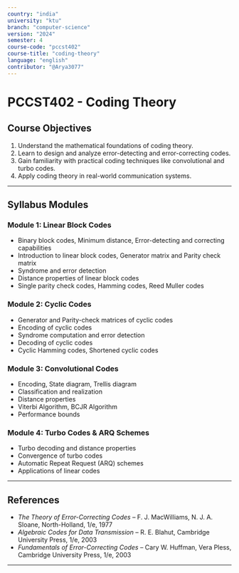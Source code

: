 ```yaml
---
country: "india"
university: "ktu"
branch: "computer-science"
version: "2024"
semester: 4
course-code: "pccst402"
course-title: "coding-theory"
language: "english"
contributor: "@Arya3077"
---
```


# PCCST402 - Coding Theory

## Course Objectives

1. Understand the mathematical foundations of coding theory.
2. Learn to design and analyze error-detecting and error-correcting codes.
3. Gain familiarity with practical coding techniques like convolutional and turbo codes.
4. Apply coding theory in real-world communication systems.

---

## Syllabus Modules

### Module 1: Linear Block Codes

- Binary block codes, Minimum distance, Error-detecting and correcting capabilities
- Introduction to linear block codes, Generator matrix and Parity check matrix
- Syndrome and error detection
- Distance properties of linear block codes
- Single parity check codes, Hamming codes, Reed Muller codes

### Module 2: Cyclic Codes

- Generator and Parity-check matrices of cyclic codes
- Encoding of cyclic codes
- Syndrome computation and error detection
- Decoding of cyclic codes
- Cyclic Hamming codes, Shortened cyclic codes

### Module 3: Convolutional Codes

- Encoding, State diagram, Trellis diagram
- Classification and realization
- Distance properties
- Viterbi Algorithm, BCJR Algorithm
- Performance bounds

### Module 4: Turbo Codes & ARQ Schemes

- Turbo decoding and distance properties
- Convergence of turbo codes
- Automatic Repeat Request (ARQ) schemes
- Applications of linear codes

---

## References

- *The Theory of Error-Correcting Codes* – F. J. MacWilliams, N. J. A. Sloane, North-Holland, 1/e, 1977
- *Algebraic Codes for Data Transmission* – R. E. Blahut, Cambridge University Press, 1/e, 2003
- *Fundamentals of Error-Correcting Codes* – Cary W. Huffman, Vera Pless, Cambridge University Press, 1/e, 2003

---



